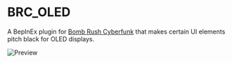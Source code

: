 # BRC_OLED
A BepInEx plugin for [Bomb Rush Cyberfunk](https://store.steampowered.com/app/1353230) that makes certain UI elements pitch black for OLED displays.

![Preview](Thunderstore/preview.png)
